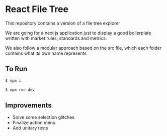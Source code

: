 # React File Tree

This repository contains a version of a file tree explorer

We are going for a next js application just to display a good boilerplate written with market rules, standards and metrics.

We also follow a modular approach based on the src file, which each folder contains what its own name represents

## To Run

```bash
$ npm i
```

```bash
$ npm run dev
```

## Improvements

- Solve some selection glitches
- Finalize action menu
- Add unitary tests
